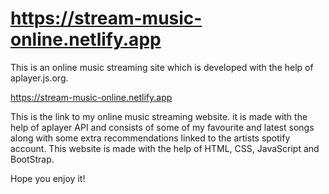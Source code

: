 # https://stream-music-online.netlify.app
This is an online music streaming site which is developed with the help of aplayer.js.org.

https://stream-music-online.netlify.app

This is the link to my online music streaming website.
it is made with the help of aplayer API and consists of some of my favourite and latest songs along with some extra recommendations linked to the artists spotify account.
This website is made with the help of HTML, CSS, JavaScript and BootStrap.

Hope you enjoy it!
